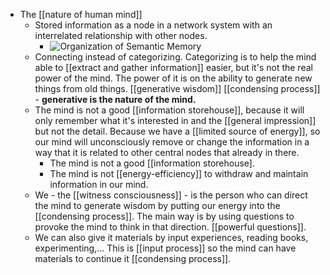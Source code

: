 - The [[nature of human mind]]
    - Stored information as a node in a network system with an interrelated relationship with other nodes. 
        - ![Organization of Semantic Memory](https://lh3.googleusercontent.com/proxy/hKgc1k8w4-pINpB7cdAqqeVCswBbFnPWhG4ZSGZMyzoAPzj5I3pcHplrU7ufFUsBV9590dYJgrANMKUoiZZBdkDKwEUH09EL21vdOaDiVPy8dgv8JHI)
    - Connecting instead of categorizing. Categorizing is to help the mind able to [[extract and gather information]] easier, but it's not the real power of the mind. The power of it is on the ability to generate new things from old things. [[generative wisdom]] [[condensing process]] - **generative is the nature of the mind.**
    - The mind is not a good [[information storehouse]], because it will only remember what it's interested in and the [[general impression]] but not the detail. Because we have a [[limited source of energy]], so our mind will unconsciously remove or change the information in a way that it is related to other central nodes that already in there. 
        - The mind is not a good [[information storehouse].
        - The mind is not [[energy-efficiency]] to withdraw and maintain information in our mind.
    - We - the [[witness consciousness]] - is the person who can direct the mind to generate wisdom by putting our energy into the [[condensing process]]. The main way is by using questions to provoke the mind to think in that direction. [[powerful questions]].
    - We can also give it materials by input experiences, reading books, experimenting,... This is [[input process]] so the mind can have materials to continue it [[condensing process]].
